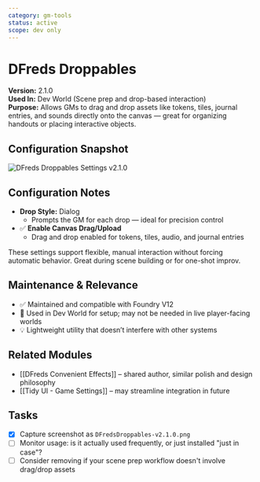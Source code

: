 ```yaml
---
category: gm-tools
status: active
scope: dev only
---
```


# DFreds Droppables

**Version:** 2.1.0  
**Used In:** Dev World (Scene prep and drop-based interaction)  
**Purpose:** Allows GMs to drag and drop assets like tokens, tiles, journal entries, and sounds directly onto the canvas — great for organizing handouts or placing interactive objects.

## Configuration Snapshot

![DFreds Droppables Settings v2.1.0](./DFredsDroppables-v2.1.0.png)

## Configuration Notes

- **Drop Style:** Dialog  
  - Prompts the GM for each drop — ideal for precision control
- ✅ **Enable Canvas Drag/Upload**  
  - Drag and drop enabled for tokens, tiles, audio, and journal entries

These settings support flexible, manual interaction without forcing automatic behavior. Great during scene building or for one-shot improv.

## Maintenance & Relevance

- ✅ Maintained and compatible with Foundry V12
- 🧭 Used in Dev World for setup; may not be needed in live player-facing worlds
- 💡 Lightweight utility that doesn’t interfere with other systems

## Related Modules

- [[DFreds Convenient Effects]] – shared author, similar polish and design philosophy
- [[Tidy UI - Game Settings]] – may streamline integration in future

## Tasks

- [x] Capture screenshot as `DFredsDroppables-v2.1.0.png`
- [ ] Monitor usage: is it actually used frequently, or just installed "just in case"?
- [ ] Consider removing if your scene prep workflow doesn't involve drag/drop assets
